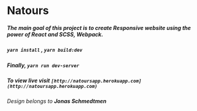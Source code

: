 # Natours

##### The main goal of this project is to create Responsive website using the power of React and SCSS, Webpack.

##### ```yarn install``` , ```yarn build:dev```
##### Finally,  ```yarn run dev-server```

##### To view live visit ``` [http://natoursapp.herokuapp.com](http://natoursapp.herokuapp.com) ```

###### Design belongs to ***Jonas Schmedtmen***